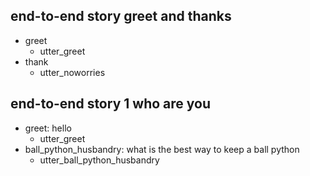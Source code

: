 ## end-to-end story greet and thanks
* greet
    - utter_greet
* thank
    - utter_noworries

## end-to-end story 1 who are you
* greet: hello
   - utter_greet
* ball_python_husbandry: what is the best way to keep a ball python
    - utter_ball_python_husbandry
